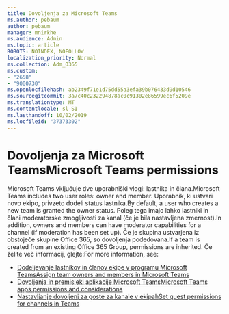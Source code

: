 ```yaml
---
title: Dovoljenja za Microsoft Teams
ms.author: pebaum
author: pebaum
manager: mnirkhe
ms.audience: Admin
ms.topic: article
ROBOTS: NOINDEX, NOFOLLOW
localization_priority: Normal
ms.collection: Adm_O365
ms.custom:
- "2658"
- "9000730"
ms.openlocfilehash: ab2349f71e1d75dd55a3efa39b076433d9d10546
ms.sourcegitcommit: 3a7c40c232294878ac0c91302e86599ec6f5209e
ms.translationtype: MT
ms.contentlocale: sl-SI
ms.lasthandoff: 10/02/2019
ms.locfileid: "37373302"
---
```

# <a name="microsoft-teams-permissions"></a><span data-ttu-id="36411-102">Dovoljenja za Microsoft Teams</span><span class="sxs-lookup"><span data-stu-id="36411-102">Microsoft Teams permissions</span></span>

<span data-ttu-id="36411-103">Microsoft Teams vključuje dve uporabniški vlogi: lastnika in člana.</span><span class="sxs-lookup"><span data-stu-id="36411-103">Microsoft Teams includes two user roles: owner and member.</span></span> <span data-ttu-id="36411-104">Uporabnik, ki ustvari novo ekipo, privzeto dodeli status lastnika.</span><span class="sxs-lookup"><span data-stu-id="36411-104">By default, a user who creates a new team is granted the owner status.</span></span> <span data-ttu-id="36411-105">Poleg tega imajo lahko lastniki in člani moderatorske zmogljivosti za kanal (če je bila nastavljena zmernost).</span><span class="sxs-lookup"><span data-stu-id="36411-105">In addition, owners and members can have moderator capabilities for a channel (if moderation has been set up).</span></span> <span data-ttu-id="36411-106">Če je skupina ustvarjena iz obstoječe skupine Office 365, so dovoljenja podedovana.</span><span class="sxs-lookup"><span data-stu-id="36411-106">If a team is created from an existing Office 365 Group, permissions are inherited.</span></span> <span data-ttu-id="36411-107">Če želite več informacij, glejte:</span><span class="sxs-lookup"><span data-stu-id="36411-107">For more information, see:</span></span>

- [<span data-ttu-id="36411-108">Dodeljevanje lastnikov in članov ekipe v programu Microsoft Teams</span><span class="sxs-lookup"><span data-stu-id="36411-108">Assign team owners and members in Microsoft Teams</span></span>](https://docs.microsoft.com/microsoftteams/assign-roles-permissions)
- [<span data-ttu-id="36411-109">Dovoljenja in premisleki aplikacije Microsoft Teams</span><span class="sxs-lookup"><span data-stu-id="36411-109">Microsoft Teams apps permissions and considerations</span></span>](https://docs.microsoft.com/microsoftteams/app-permissions)
- [<span data-ttu-id="36411-110">Nastavljanje dovoljenj za goste za kanale v ekipah</span><span class="sxs-lookup"><span data-stu-id="36411-110">Set guest permissions for channels in Teams</span></span>](https://support.office.com/article/4756c468-2746-4bfd-a582-736d55fcc169)